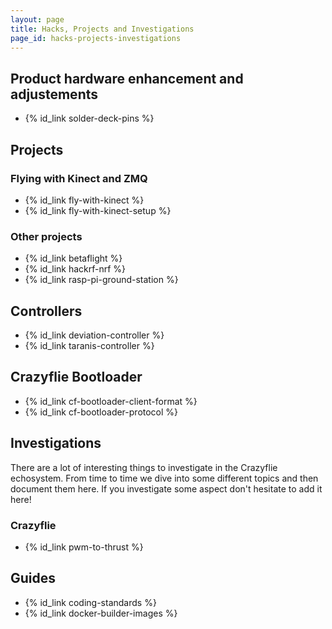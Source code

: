 ```yaml
---
layout: page
title: Hacks, Projects and Investigations
page_id: hacks-projects-investigations
---
```


## Product hardware enhancement and adjustements
* {% id_link solder-deck-pins %}

## Projects
### Flying with Kinect and ZMQ
* {% id_link fly-with-kinect %}
* {% id_link fly-with-kinect-setup %}

### Other projects
* {% id_link betaflight %}
* {% id_link hackrf-nrf %}
* {% id_link rasp-pi-ground-station %}

## Controllers
* {% id_link deviation-controller %}
* {% id_link taranis-controller %}

## Crazyflie Bootloader
* {% id_link cf-bootloader-client-format %}
* {% id_link cf-bootloader-protocol %}

## Investigations
There are a lot of interesting things to investigate in the Crazyflie echosystem. From time to time we dive into some different topics and then document them here. If you investigate some aspect don't hesitate to add it here!

### Crazyflie
* {% id_link pwm-to-thrust %}

## Guides
* {% id_link coding-standards %}
* {% id_link docker-builder-images %}
